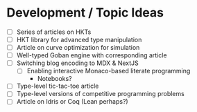 # Development / Topic Ideas

- [ ] Series of articles on HKTs
- [ ] HKT library for advanced type manipulation
- [ ] Article on curve optimization for simulation
- [ ] Well-typed Goban engine with corresponding article
- [ ] Switching blog encoding to MDX & NextJS
  - [ ] Enabling interactive Monaco-based literate programming
    - Notebooks?
- [ ] Type-level tic-tac-toe article
- [ ] Type-level versions of competitive programming problems
- [ ] Article on Idris or Coq (Lean perhaps?)

